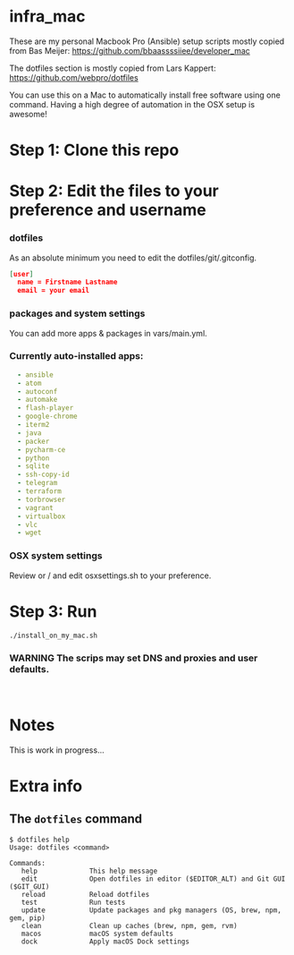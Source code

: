 # infra_mac
These are my personal Macbook Pro (Ansible) setup scripts mostly copied from Bas Meijer:
https://github.com/bbaassssiiee/developer_mac

The dotfiles section is mostly copied from Lars Kappert:
https://github.com/webpro/dotfiles

You can use this on a Mac to automatically install free software using
one command. Having a high degree of automation in the OSX setup is awesome!

# Step 1: Clone this repo

# Step 2: Edit the files to your preference and username
### dotfiles
As an absolute minimum you need to edit the dotfiles/git/.gitconfig.
```json
[user]
  name = Firstname Lastname
  email = your email
```
### packages and system settings
You can add more apps & packages in vars/main.yml.
### Currently auto-installed apps:
```yaml
  - ansible
  - atom
  - autoconf
  - automake
  - flash-player
  - google-chrome
  - iterm2
  - java
  - packer
  - pycharm-ce
  - python
  - sqlite
  - ssh-copy-id
  - telegram
  - terraform
  - torbrowser
  - vagrant
  - virtualbox
  - vlc
  - wget
```
### OSX system settings
Review or / and edit osxsettings.sh to your preference.

# Step 3: Run
```sh
./install_on_my_mac.sh
```

### WARNING The scrips may set DNS and proxies and user defaults.
 

# Notes
This is work in progress...

# Extra info
## The `dotfiles` command

    $ dotfiles help
    Usage: dotfiles <command>

    Commands:
       help             This help message
       edit             Open dotfiles in editor ($EDITOR_ALT) and Git GUI ($GIT_GUI)
       reload           Reload dotfiles
       test             Run tests
       update           Update packages and pkg managers (OS, brew, npm, gem, pip)
       clean            Clean up caches (brew, npm, gem, rvm)
       macos            macOS system defaults
       dock             Apply macOS Dock settings

